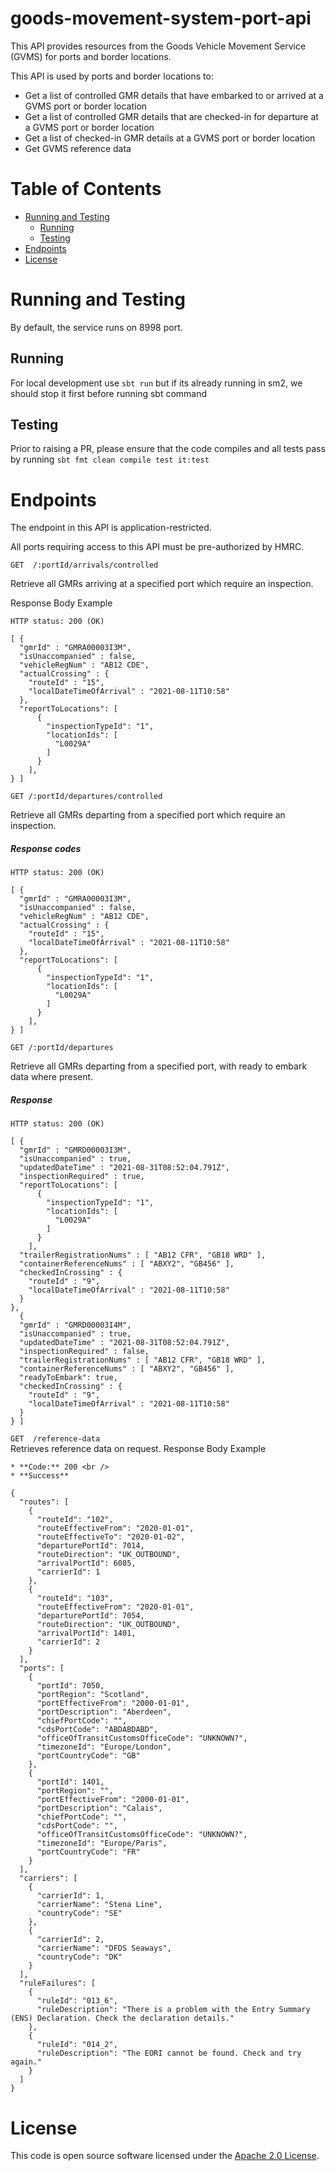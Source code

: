 goods-movement-system-port-api
==============================

This API provides resources from the Goods Vehicle Movement Service (GVMS) for ports and border locations.

This API is used by ports and border locations to:

* Get a list of controlled GMR details that have embarked to or arrived at a GVMS port or border location
* Get a list of controlled GMR details that are checked-in for departure at a GVMS port or border location
* Get a list of checked-in GMR details at a GVMS port or border location
* Get GVMS reference data

Table of Contents
=================

* [Running and Testing](#running-and-testing)
    * [Running](#running)
    * [Testing](#testing)
* [Endpoints](#endpoints)
* [License](#license)

Running and Testing
===================
By default, the service runs on 8998 port.

Running
-------
For local development use `sbt run` but if its already running in sm2, we should stop it first before running sbt command

Testing
-------
Prior to raising a PR, please ensure that the code compiles and all tests pass by running `sbt fmt clean compile test it:test`

Endpoints
===================
The endpoint in this API is application-restricted.

All ports requiring access to this API must be pre-authorized by HMRC.

```GET  /:portId/arrivals/controlled```

Retrieve all GMRs arriving at a specified port which require an inspection.

Response Body Example
```
HTTP status: 200 (OK)

[ {
  "gmrId" : "GMRA00003I3M",
  "isUnaccompanied" : false,
  "vehicleRegNum" : "AB12 CDE",
  "actualCrossing" : {
    "routeId" : "15",
    "localDateTimeOfArrival" : "2021-08-11T10:58"
  },
  "reportToLocations": [
      {
        "inspectionTypeId": "1",
        "locationIds": [
          "L0029A"
        ]
      }
    ],
} ]
```

```GET /:portId/departures/controlled```

Retrieve all GMRs departing from a specified port which require an inspection.

##### Response codes

```
HTTP status: 200 (OK)

[ {
  "gmrId" : "GMRA00003I3M",
  "isUnaccompanied" : false,
  "vehicleRegNum" : "AB12 CDE",
  "actualCrossing" : {
    "routeId" : "15",
    "localDateTimeOfArrival" : "2021-08-11T10:58"
  },
  "reportToLocations": [
      {
        "inspectionTypeId": "1",
        "locationIds": [
          "L0029A"
        ]
      }
    ],
} ]
```

```GET /:portId/departures```

Retrieve all GMRs departing from a specified port, with ready to embark data where present.

##### Response

```
HTTP status: 200 (OK)

[ {
  "gmrId" : "GMRD00003I3M",
  "isUnaccompanied" : true,
  "updatedDateTime" : "2021-08-31T08:52:04.791Z",
  "inspectionRequired" : true,
  "reportToLocations": [
      {
        "inspectionTypeId": "1",
        "locationIds": [
          "L0029A"
        ]
      }
    ],
  "trailerRegistrationNums" : [ "AB12 CFR", "GB18 WRD" ],
  "containerReferenceNums" : [ "ABXY2", "GB456" ],
  "checkedInCrossing" : {
    "routeId" : "9",
    "localDateTimeOfArrival" : "2021-08-11T10:58"
  }
},
  {
  "gmrId" : "GMRD00003I4M",
  "isUnaccompanied" : true,
  "updatedDateTime" : "2021-08-31T08:52:04.791Z",
  "inspectionRequired" : false,
  "trailerRegistrationNums" : [ "AB12 CFR", "GB18 WRD" ],
  "containerReferenceNums" : [ "ABXY2", "GB456" ],
  "readyToEmbark": true,
  "checkedInCrossing" : {
    "routeId" : "9",
    "localDateTimeOfArrival" : "2021-08-11T10:58"
  }
} ]
```

```GET  /reference-data ``` <br/>
Retrieves reference data on request.
Response Body Example
```
* **Code:** 200 <br />
* **Success**

{
  "routes": [
    {
      "routeId": "102",
      "routeEffectiveFrom": "2020-01-01",
      "routeEffectiveTo": "2020-01-02",
      "departurePortId": 7014,
      "routeDirection": "UK_OUTBOUND",
      "arrivalPortId": 6085,
      "carrierId": 1
    },
    {
      "routeId": "103",
      "routeEffectiveFrom": "2020-01-01",
      "departurePortId": 7054,
      "routeDirection": "UK_OUTBOUND",
      "arrivalPortId": 1401,
      "carrierId": 2
    }
  ],
  "ports": [
    {
      "portId": 7050,
      "portRegion": "Scotland",
      "portEffectiveFrom": "2000-01-01",
      "portDescription": "Aberdeen",
      "chiefPortCode": "",
      "cdsPortCode": "ABDABDABD",
      "officeOfTransitCustomsOfficeCode": "UNKNOWN?",
      "timezoneId": "Europe/London",
      "portCountryCode": "GB"
    },
    {
      "portId": 1401,
      "portRegion": "",
      "portEffectiveFrom": "2000-01-01",
      "portDescription": "Calais",
      "chiefPortCode": "",
      "cdsPortCode": "",
      "officeOfTransitCustomsOfficeCode": "UNKNOWN?",
      "timezoneId": "Europe/Paris",
      "portCountryCode": "FR"
    }
  ],
  "carriers": [
    {
      "carrierId": 1,
      "carrierName": "Stena Line",
      "countryCode": "SE"
    },
    {
      "carrierId": 2,
      "carrierName": "DFDS Seaways",
      "countryCode": "DK"
    }
  ],
  "ruleFailures": [
    {
      "ruleId": "013_6",
      "ruleDescription": "There is a problem with the Entry Summary (ENS) Declaration. Check the declaration details."
    },
    {
      "ruleId": "014_2",
      "ruleDescription": "The EORI cannot be found. Check and try again."
    }
  ]
}
```

License
=======

This code is open source software licensed under the [Apache 2.0 License]("http://www.apache.org/licenses/LICENSE-2.0.html").